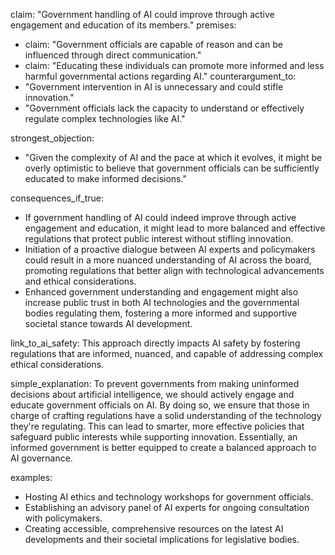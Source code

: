 claim: "Government handling of AI could improve through active engagement and education of its members."
premises:
  - claim: "Government officials are capable of reason and can be influenced through direct communication."
  - claim: "Educating these individuals can promote more informed and less harmful governmental actions regarding AI."
counterargument_to:
  - "Government intervention in AI is unnecessary and could stifle innovation."
  - "Government officials lack the capacity to understand or effectively regulate complex technologies like AI."

strongest_objection:
  - "Given the complexity of AI and the pace at which it evolves, it might be overly optimistic to believe that government officials can be sufficiently educated to make informed decisions."

consequences_if_true:
  - If government handling of AI could indeed improve through active engagement and education, it might lead to more balanced and effective regulations that protect public interest without stifling innovation.
  - Initiation of a proactive dialogue between AI experts and policymakers could result in a more nuanced understanding of AI across the board, promoting regulations that better align with technological advancements and ethical considerations.
  - Enhanced government understanding and engagement might also increase public trust in both AI technologies and the governmental bodies regulating them, fostering a more informed and supportive societal stance towards AI development.

link_to_ai_safety: This approach directly impacts AI safety by fostering regulations that are informed, nuanced, and capable of addressing complex ethical considerations.

simple_explanation: To prevent governments from making uninformed decisions about artificial intelligence, we should actively engage and educate government officials on AI. By doing so, we ensure that those in charge of crafting regulations have a solid understanding of the technology they're regulating. This can lead to smarter, more effective policies that safeguard public interests while supporting innovation. Essentially, an informed government is better equipped to create a balanced approach to AI governance.

examples:
  - Hosting AI ethics and technology workshops for government officials.
  - Establishing an advisory panel of AI experts for ongoing consultation with policymakers.
  - Creating accessible, comprehensive resources on the latest AI developments and their societal implications for legislative bodies.